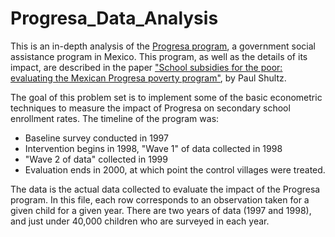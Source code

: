 # Progresa_Data_Analysis
This is an in-depth analysis of the [Progresa program](https://en.wikipedia.org/wiki/Oportunidades), a government social assistance program in Mexico. This program, as well as the details of its impact, are described in the paper ["School subsidies for the poor: evaluating the Mexican Progresa poverty program"](http://www.sciencedirect.com/science/article/pii/S0304387803001858), by Paul Shultz.

The goal of this problem set is to implement some of the basic econometric techniques to measure the impact of Progresa on secondary school enrollment rates. The timeline of the program was:
* Baseline survey conducted in 1997
* Intervention begins in 1998, "Wave 1" of data collected in 1998
* "Wave 2 of data" collected in 1999
* Evaluation ends in 2000, at which point the control villages were treated. 

The data is the actual data collected to evaluate the impact of the Progresa program. In this file, each row corresponds to an observation taken for a given child for a given year. There are two years of data (1997 and 1998), and just under 40,000 children who are surveyed in each year.
